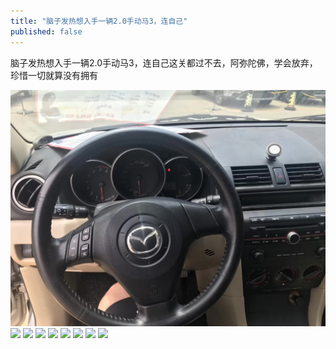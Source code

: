 ```yaml
---
title: "脑子发热想入手一辆2.0手动马3，连自己"
published: false
---
```

脑子发热想入手一辆2.0手动马3，连自己这关都过不去，阿弥陀佛，学会放弃，珍惜一切就算没有拥有

![](./1.jpg)
![](./2.jpg)
![](./3.jpg)
![](./4.jpg)
![](./5.jpg)
![](./6.jpg)
![](./7.jpg)
![](./8.jpg)
![](./9.jpg)
